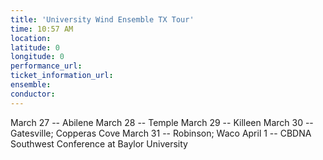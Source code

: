 ```yaml
---
title: 'University Wind Ensemble TX Tour'
time: 10:57 AM
location: 
latitude: 0
longitude: 0
performance_url: 
ticket_information_url: 
ensemble: 
conductor: 
---
```

March 27 -- Abilene
March 28 -- Temple
March 29 -- Killeen
March 30 -- Gatesville; Copperas Cove
March 31 -- Robinson; Waco
April 1 -- CBDNA Southwest Conference at Baylor University